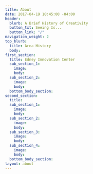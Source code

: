 ```yaml
---
title: About
date: 2017-04-19 10:45:00 -04:00
header:
  blurb: A Brief History of Creativity
  button_txt: Seeing Is...
  button_link: "/"
navigation_weight: 2
top_blurb:
  title: Area History
  body: 
first_section:
  title: Edney Innovation Center
  sub_section_1:
    image: 
    body: 
  sub_section_2:
    image: 
    body: 
  bottom_body_section: 
second_section:
  title: 
  sub_section_1:
    image: 
    body: 
  sub_section_2:
    image: 
    body: 
  sub_section_3:
    image: 
    body: 
  sub_section_4:
    image: 
    body: 
  bottom_body_section: 
layout: about
---
```


